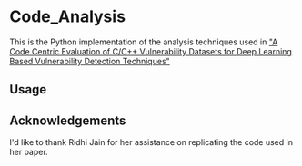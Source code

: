 # Code_Analysis
This is the Python implementation of the analysis techniques used in ["A Code Centric Evaluation of C/C++ Vulnerability Datasets for Deep Learning Based Vulnerability Detection Techniques"](https://dl.acm.org/doi/10.1145/3578527.3578530)

## Usage

## Acknowledgements
I'd like to thank Ridhi Jain for her assistance on replicating the code used in her paper.
